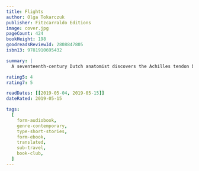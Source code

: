```yaml
---
title: Flights
author: Olga Tokarczuk
publisher: Fitzcarraldo Editions
image: cover.jpg
pageCount: 424
bookHeight: 198
goodreadsReviewId: 2808847805
isbn13: 9781910695432

summary: |
  A seventeenth-century Dutch anatomist discovers the Achilles tendon by dissecting his own amputated leg. Chopin's heart is carried back to Warsaw in secret by his adoring sister. A woman must return to her native Poland in order to poison her terminally ill high school sweetheart, and a young man slowly descends into madness when his wife and child mysteriously vanish during a vacation and just as suddenly reappear. Through these brilliantly imagined characters and stories, interwoven with haunting, playful, and revelatory meditations, Flights explores what it means to be a traveller, a wanderer, a body in motion not only through space but through time. Where are you from? Where are you coming in from? Where are you going? we call to the traveller. Enchanting, unsettling, and wholly original, Flights is a master storyteller's answer.

rating5: 4
rating7: 5

readDates: [[2019-05-04, 2019-05-15]]
dateRated: 2019-05-15

tags:
  [
    form-audiobook,
    genre-contemporary,
    type-short-stories,
    form-ebook,
    translated,
    sub-travel,
    book-club,
  ]
---
```

